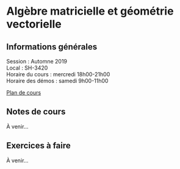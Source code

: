 # Algèbre matricielle et géométrie vectorielle

## Informations générales

Session : Automne 2019 <br>
Local : SH-3420 <br>
Horaire du cours : mercredi 18h00-21h00 <br>
Horaire des démos : samedi 9h00-11h00

[Plan de cours](mat0600/plan_de_cours.pdf)

## Notes de cours

À venir...

## Exercices à faire

À venir... 
